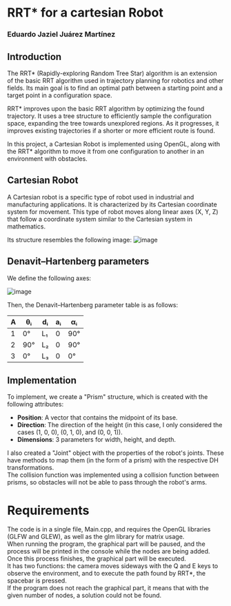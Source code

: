 # RRT* for a cartesian Robot
### Eduardo Jaziel Juárez Martínez
## Introduction
The RRT* (Rapidly-exploring Random Tree Star) algorithm is an extension of the basic RRT algorithm used in trajectory planning for robotics and other fields. Its main goal is to find an optimal path between a starting point and a target point in a configuration space.

RRT* improves upon the basic RRT algorithm by optimizing the found trajectory. It uses a tree structure to efficiently sample the configuration space, expanding the tree towards unexplored regions. As it progresses, it improves existing trajectories if a shorter or more efficient route is found.

In this project, a Cartesian Robot is implemented using OpenGL, along with the RRT* algorithm to move it from one configuration to another in an environment with obstacles.

## Cartesian Robot
A Cartesian robot is a specific type of robot used in industrial and manufacturing applications. It is characterized by its Cartesian coordinate system for movement. This type of robot moves along linear axes (X, Y, Z) that follow a coordinate system similar to the Cartesian system in mathematics.

Its structure resembles the following image:
![image](https://github.com/user-attachments/assets/6b076791-ffda-400c-8b0a-3d947946c049)

## Denavit–Hartenberg parameters
We define the following axes: 

![image](https://github.com/user-attachments/assets/31d321d2-4231-4185-bf8d-17794cfa48af)

Then, the Denavit–Hartenberg parameter table is as follows:

| A  | θᵢ   | dᵢ  | aᵢ | αᵢ   |  
|----|-------|------|-----|------|  
| 1  | 0°    | L₁  | 0   | 90°  |  
| 2  | 90°   | L₂  | 0   | 90°  |  
| 3  | 0°    | L₃  | 0   | 0°   |

## Implementation

To implement, we create a "Prism" structure, which is created with the following attributes:  
- **Position**: A vector that contains the midpoint of its base.  
- **Direction**: The direction of the height (in this case, I only considered the cases (1, 0, 0), (0, 1, 0), and (0, 0, 1)).  
- **Dimensions**: 3 parameters for width, height, and depth.  

I also created a "Joint" object with the properties of the robot's joints. These have methods to map them (in the form of a prism) with the respective DH transformations.  
The collision function was implemented using a collision function between prisms, so obstacles will not be able to pass through the robot's arms.

# Requirements

The code is in a single file, Main.cpp, and requires the OpenGL libraries (GLFW and GLEW), as well as the glm library for matrix usage.  
When running the program, the graphical part will be paused, and the process will be printed in the console while the nodes are being added. Once this process finishes, the graphical part will be executed.  
It has two functions: the camera moves sideways with the Q and E keys to observe the environment, and to execute the path found by RRT*, the spacebar is pressed.  
If the program does not reach the graphical part, it means that with the given number of nodes, a solution could not be found.

